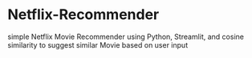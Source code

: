 # Netflix-Recommender
 simple Netflix Movie Recommender using Python, Streamlit, and cosine similarity to suggest similar Movie based on user input
